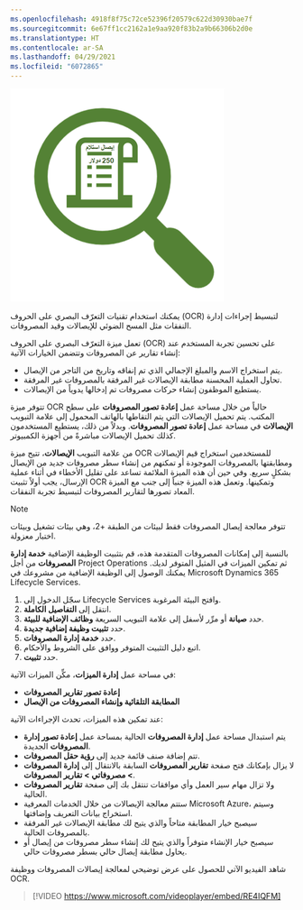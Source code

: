 ```yaml
---
ms.openlocfilehash: 4918f8f75c72ce52396f20579c622d30930bae7f
ms.sourcegitcommit: 6e67ff1cc2162a1e9aa920f83b2a9b66306b2d0e
ms.translationtype: HT
ms.contentlocale: ar-SA
ms.lasthandoff: 04/29/2021
ms.locfileid: "6072865"
---
```

![ رسم لإيصال يظهر عبر عدسة مكبرة.](../media/receipt-c.png)

يمكنك استخدام تقنيات التعرّف البصري على الحروف (OCR) لتبسيط إجراءات إدارة النفقات مثل المسح الضوئي للإيصالات وقيد المصروفات. 

تعمل ميزة التعرّف البصري على الحروف (OCR) على تحسين تجربة المستخدم عند إنشاء تقارير عن المصروفات وتتضمن الخيارات الآتية:

- يتم استخراج الاسم والمبلغ الإجمالي الذي تم إنفاقه وتاريخ من التاجر من الإيصال.
- تحاول العملية المحسنة مطابقة الإيصالات غير المرفقة بالمصروفات غير المرفقة.
- يستطيع الموظفون إنشاء حركات مصروفات تم إدخالها يدوياً من الإيصالات.

تتوفر ميزة OCR حالياً من خلال مساحة عمل **إعادة تصور المصروفات** على سطح المكتب. يتم تحميل الإيصالات التي يتم التقاطها بالهاتف المحمول إلى علامة التبويب **الإيصالات** في مساحة عمل **إعادة تصور المصروفات**. وبدلاً من ذلك، يستطيع المستخدمون كذلك تحميل الإيصالات مباشرةً من أجهزة الكمبيوتر.  

من علامة التبويب **الإيصالات**، تتيح ميزة OCR للمستخدمين استخراج قيم الإيصالات ومطابقتها بالمصروفات الموجودة أو تمكنهم من إنشاء سطر مصروفات جديد من الإيصال بشكلٍ سريع. وفي حين أن هذه الميزة الملائمة تساعد على تقليل الأخطاء في أثناء عملية الإرسال، يجب أولاً تثبيت OCR وتمكينها. وتعمل هذه الميزة جنباً إلى جنب مع الميزة المعاد تصورها لتقارير المصروفات لتبسيط تجربة النفقات. 

> [!NOTE]
> تتوفر معالجة إيصال المصروفات فقط لبيئات من الطبقة +2، وهي بيئات تشغيل وبيئات اختبار معزولة.

بالنسبة إلى إمكانات المصروفات المتقدمة هذه، قم بتثبيت الوظيفة الإضافية **خدمة إدارة المصروفات** من أجل Project Operations ثم تمكين الميزات في المثيل المتوفر لديك. يمكنك الوصول إلى الوظيفة الإضافية من مشروعك في Microsoft Dynamics 365 Lifecycle Services. 

1.  سجّل الدخول إلى Lifecycle Services وافتح البيئة المرغوبة.
2.  انتقل إلى **التفاصيل الكاملة**.
3.  حدد **صيانة** أو مرِّر لأسفل إلى علامة التبويب السريعة **وظائف الإضافية للبيئة**.
4.  حدد **تثبيت وظيفة إضافية جديدة**.
5.  حدد **خدمة إدارة المصروفات**.
6.  اتبع دليل التثبيت المتوفر ووافق على الشروط والأحكام.
7.  حدد **تثبيت**.

في مساحة عمل **إدارة الميزات**، مكِّن الميزات الآتية:

- **إعادة تصور تقارير المصروفات**
- **المطابقة التلقائية وإنشاء المصروفات من الإيصال**

عند تمكين هذه الميزات، تحدث الإجراءات الآتية:

- يتم استبدال مساحة عمل **إدارة المصروفات** الحالية بمساحة عمل **إعادة تصور إدارة المصروفات** الجديدة.
- تتم إضافة صنف قائمة جديد إلى **رؤية حقل المصروفات**.
- لا يزال بإمكانك فتح صفحة **تقارير المصروفات** السابقة بالانتقال إلى **إدارة المصروفات > مصروفاتي > تقارير المصروفات**.
- ولا تزال مهام سير العمل وأي موافقات تنتقل بك إلى صفحة **تقارير المصروفات** الحالية.
- ستتم معالجة الإيصالات من خلال الخدمات المعرفية Microsoft Azure، وسيتم استخراج بيانات التعريف وإضافتها.
- سيصبح خيار المطابقة متاحاً والذي يتيح لك مطابقة الإيصالات غير المرفقة بالمصروفات الحالية.
- سيصبح خيار الإنشاء متوفراً والذي يتيح لك إنشاء سطر مصروفات من إيصال أو يحاول مطابقة إيصال حالي بسطر مصروفات حالي.

شاهد الفيديو الآتي للحصول على عرض توضيحي لمعالجة إيصالات المصروفات ووظيفة OCR.
 > [!VIDEO https://www.microsoft.com/videoplayer/embed/RE4IQFM]

